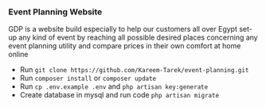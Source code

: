 ### Event Planning Website

GDP is a website build especially to help our customers all over Egypt set-up any kind of event by reaching all possible desired places concerning any event planning utility and compare prices in their own comfort at home online

- Run `git clone https://github.com/Kareem-Tarek/event-planning.git`
- Run `composer install` or `composer update`
- Run `cp .env.example .env` and `php artisan key:generate`
- Create database in mysql and run code `php artisan migrate`
